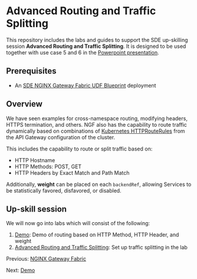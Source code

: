 # Advanced Routing and Traffic Splitting

This repository includes the labs and guides to support the SDE up-skilling session **Advanced Routing and Traffic Splitting**. It is designed to be used together with use case 5 and 6 in the [Powerpoint presentation](https://f5.sharepoint.com/:p:/r/sites/gscoe/Shared%20Documents/General/UpSkilling%20content/NGINX/NGINX%20Gateway%20Fabric/Combined%20Use%20Case%20Presentation%20Deck.pptx?d=wee10d3dd72094f47a32609390966e06e&csf=1&web=1&e=teg0ck).

## Prerequisites

* An [SDE NGINX Gateway Fabric UDF Blueprint](http://go/sde-ngf-udf) deployment

## Overview

We have seen examples for cross-namespace routing, modifying headers, HTTPS termination, and others. NGF also has the capability to route traffic dynamically based on combinations of [Kubernetes HTTPRouteRules](https://gateway-api.sigs.k8s.io/reference/spec/#gateway.networking.k8s.io/v1.HTTPRouteRule) from the API Gateway configuration of the cluster.

This includes the capability to route or split traffic based on:

* HTTP Hostname
* HTTP Methods: POST, GET
* HTTP Headers by Exact Match and Path Match

Additionally, **weight** can be placed on each ```backendRef```, allowing Services to be statistically favored, disfavored, or disabled.

## Up-skill session

We will now go into labs which will consist of the following:

1. [Demo](demo/README.md): Demo of routing based on HTTP Method, HTTP Header, and weight
2. [Advanced Routing and Traffic Splitting](lab/README.md): Set up traffic splitting in the lab

Previous: [NGINX Gateway Fabric](../README.md)

Next: [Demo](demo/README.md)
